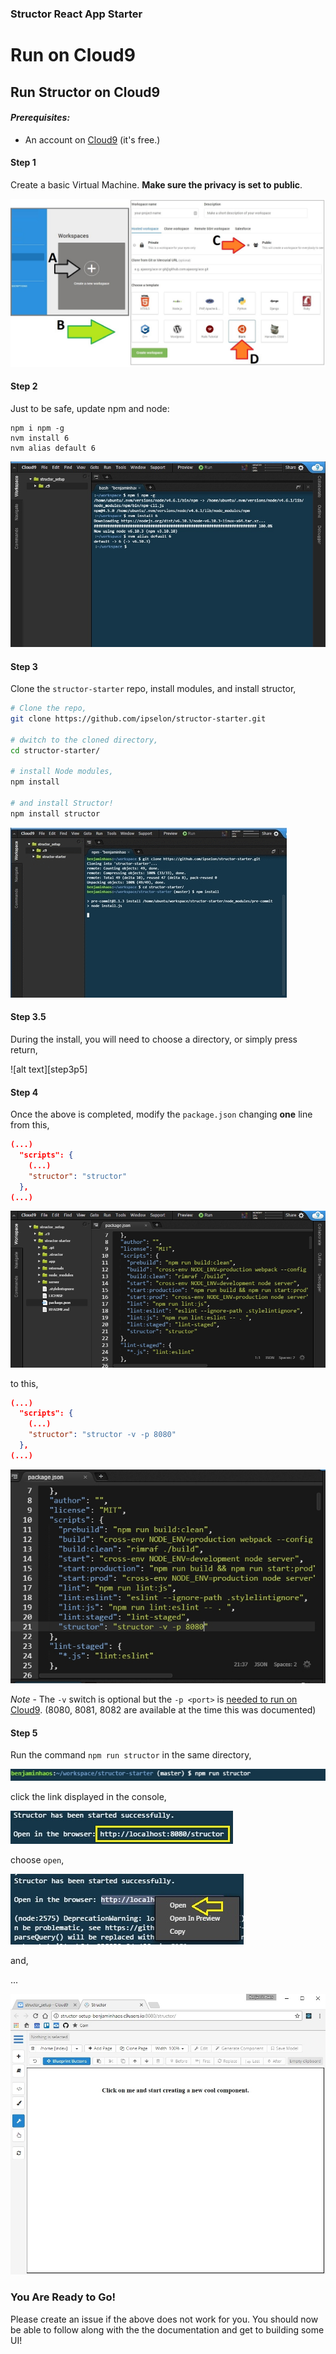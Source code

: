 [step1]: ./docs/img/step1.jpg
[step2]: ./docs/img/step2.jpg
[step3]: ./docs/img/step3.gif
[step3p2]: ./docs/img/step3p2.jpg
[step4p1]: ./docs/img/step4p1.jpg
[step4p2]: ./docs/img/step4p2.jpg
[step5p1]: ./docs/img/step5p1.jpg
[step5p2]: ./docs/img/step5p2.jpg
[step5p3]: ./docs/img/step5p3.jpg
[step5p4]: ./docs/img/step5p4.jpg

### Structor React App Starter

# Run on Cloud9

## Run Structor on Cloud9

#### *Prerequisites:*
* An account on [Cloud9](https://c9.io/) (it's free.)

#### Step 1

Create a basic Virtual Machine. **Make sure the privacy is set to public**.

![alt text][step1]

#### Step 2

Just to be safe, update npm and node:

```
npm i npm -g
nvm install 6
nvm alias default 6
```

![alt text][step2]

#### Step 3

Clone the ```structor-starter``` repo, install modules, and install structor,

```bash
# Clone the repo,
git clone https://github.com/ipselon/structor-starter.git

# dwitch to the cloned directory,
cd structor-starter/

# install Node modules,
npm install

# and install Structor!
npm install structor
```

![alt text][step3]

#### Step 3.5

During the install, you will need to choose a directory, or simply press return,

![alt text][step3p5]

#### Step 4

Once the above is completed, modify the ```package.json``` changing **one** line from this,

```json
(...)
  "scripts": {
    (...)
    "structor": "structor"
  },
(...)
```

![alt text][step4p1]

to this,

```json
(...)
  "scripts": {
    (...)
    "structor": "structor -v -p 8080"
  },
(...)
```

![alt text][step4p2]

*Note* - The ```-v``` switch is optional but the ```-p <port>``` is [needed to run on Cloud9](https://docs.c9.io/docs/multiple-ports). (8080, 8081, 8082 are available at the time this was documented) 

#### Step 5

Run the command ```npm run structor``` in the same directory,

![alt text][step5p1]

click the link displayed in the console,

![alt text][step5p2]

choose ```open```,

![alt text][step5p3]

and,

...

![alt text][step5p4]

### You Are Ready to Go!

Please create an issue if the above does not work for you. You should now be able to follow along with the the documentation and get to building some UI!